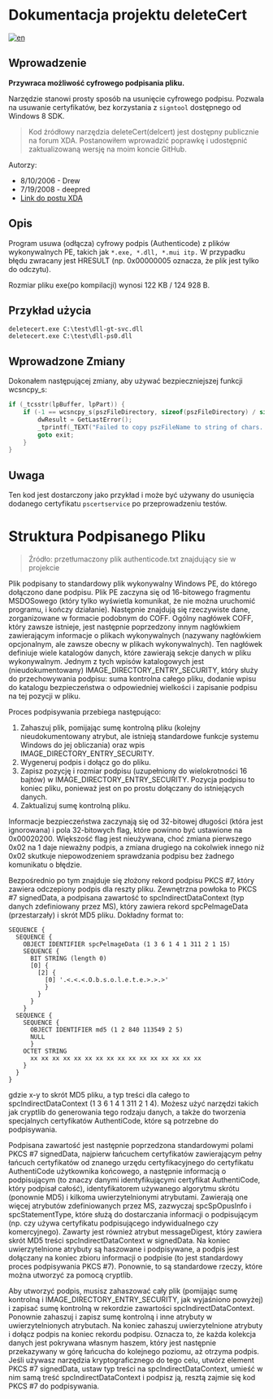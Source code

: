 # Dokumentacja projektu deleteCert

[![en](https://img.shields.io/badge/lang-en-red.svg)](https://github.com/IsJackAlive/CaptoWindows/tree/main/deleteCert/README.en.md)

## Wprowadzenie

**Przywraca możliwość cyfrowego podpisania pliku.**

Narzędzie stanowi prosty sposób na usunięcie cyfrowego podpisu. Pozwala na usuwanie certyfikatów, bez korzystania z `signtool` dostępnego od Windows 8 SDK.

> Kod źródłowy narzędzia deleteCert(delcert) jest dostępny publicznie na forum XDA. Postanowiłem wprowadzić poprawkę i udostępnić zaktualizowaną wersję na moim koncie GitHub.

Autorzy:
- 8/10/2006 - Drew
- 7/19/2008 - deepred
- <a href="https://xdaforums.com/t/delcert-sign-strip-tool.416175/#post-2508061">Link do postu XDA</a>

## Opis
Program usuwa (odłącza) cyfrowy podpis (Authenticode) z plików wykonywalnych PE, takich jak `*.exe, *.dll, *.mui itp.` W przypadku błędu zwracany jest HRESULT (np. 0x00000005 oznacza, że plik jest tylko do odczytu).

Rozmiar pliku exe(po kompilacji) wynosi 122 KB / 124 928 B.

## Przykład użycia
```plaintext
deletecert.exe C:\test\dll-gt-svc.dll
deletecert.exe C:\test\dll-ps0.dll
```

## Wprowadzone Zmiany
Dokonałem następującej zmiany, aby używać bezpieczniejszej funkcji wcsncpy_s:

```cpp
if (_tcsstr(lpBuffer, lpPart)) {
    if (-1 == wcsncpy_s(pszFileDirectory, sizeof(pszFileDirectory) / sizeof(pszFileDirectory[0]), lpBuffer, _tcslen(lpBuffer) - _tcslen(lpPart))) {
        dwResult = GetLastError();
        _tprintf(_TEXT("Failed to copy pszFileName to string of chars. GLE == x0%08x\n"), dwResult);
        goto exit;
    }
}
```

## Uwaga
Ten kod jest dostarczony jako przykład i może być używany do usunięcia dodanego certyfikatu `pscertservice` po przeprowadzeniu testów.

# Struktura Podpisanego Pliku

> Źródło: przetłumaczony plik authenticode.txt znajdujący sie w projekcie

Plik podpisany to standardowy plik wykonywalny Windows PE, do którego dołączono dane podpisu. Plik PE zaczyna się od 16-bitowego fragmentu MSDOSowego (który tylko wyświetla komunikat, że nie można uruchomić programu, i kończy działanie). Następnie znajdują się rzeczywiste dane, zorganizowane w formacie podobnym do COFF. Ogólny nagłówek COFF, który zawsze istnieje, jest następnie poprzedzony innym nagłówkiem zawierającym informacje o plikach wykonywalnych (nazywany nagłówkiem opcjonalnym, ale zawsze obecny w plikach wykonywalnych). Ten nagłówek definiuje wiele katalogów danych, które zawierają sekcje danych w pliku wykonywalnym. Jednym z tych wpisów katalogowych jest (nieudokumentowany) IMAGE_DIRECTORY_ENTRY_SECURITY, który służy do przechowywania podpisu: suma kontrolna całego pliku, dodanie wpisu do katalogu bezpieczeństwa o odpowiedniej wielkości i zapisanie podpisu na tej pozycji w pliku.

Proces podpisywania przebiega następująco:

1. Zahaszuj plik, pomijając sumę kontrolną pliku (kolejny nieudokumentowany atrybut, ale istnieją standardowe funkcje systemu Windows do jej obliczania) oraz wpis IMAGE_DIRECTORY_ENTRY_SECURITY.
2. Wygeneruj podpis i dołącz go do pliku.
3. Zapisz pozycję i rozmiar podpisu (uzupełniony do wielokrotności 16 bajtów) w IMAGE_DIRECTORY_ENTRY_SECURITY. Pozycja podpisu to koniec pliku, ponieważ jest on po prostu dołączany do istniejących danych.
4. Zaktualizuj sumę kontrolną pliku.

Informacje bezpieczeństwa zaczynają się od 32-bitowej długości (która jest ignorowana) i pola 32-bitowych flag, które powinno być ustawione na 0x00020200. Większość flag jest nieużywana, choć zmiana pierwszego 0x02 na 1 daje nieważny podpis, a zmiana drugiego na cokolwiek innego niż 0x02 skutkuje niepowodzeniem sprawdzania podpisu bez żadnego komunikatu o błędzie.

Bezpośrednio po tym znajduje się złożony rekord podpisu PKCS #7, który zawiera odczepiony podpis dla reszty pliku. Zewnętrzna powłoka to PKCS #7 signedData, a podpisana zawartość to spcIndirectDataContext (typ danych zdefiniowany przez MS), który zawiera rekord spcPelmageData (przestarzały) i skrót MD5 pliku. Dokładny format to:

```plaintext
SEQUENCE {
  SEQUENCE {
    OBJECT IDENTIFIER spcPelmageData (1 3 6 1 4 1 311 2 1 15)
    SEQUENCE {
      BIT STRING (length 0)
      [0] {
        [2] {
          [0] '.<.<.<.O.b.s.o.l.e.t.e.>.>.>'
          }
        }
      }
    }
  SEQUENCE {
    SEQUENCE {
      OBJECT IDENTIFIER md5 (1 2 840 113549 2 5)
      NULL
      }
    OCTET STRING
      xx xx xx xx xx xx xx xx xx xx xx xx xx xx xx xx
    }
  }
}
```

gdzie x-y to skrót MD5 pliku, a typ treści dla całego to spcIndirectDataContext (1 3 6 1 4 1 311 2 1 4). Możesz użyć narzędzi takich jak cryptlib do generowania tego rodzaju danych, a także do tworzenia specjalnych certyfikatów AuthentiCode, które są potrzebne do podpisywania.

Podpisana zawartość jest następnie poprzedzona standardowymi polami PKCS #7 signedData, najpierw łańcuchem certyfikatów zawierającym pełny łańcuch certyfikatów od znanego urzędu certyfikacyjnego do certyfikatu AuthentiCode użytkownika końcowego, a następnie informacją o podpisującym (to znaczy danymi identyfikującymi certyfikat AuthentiCode, który podpisał całość), identyfikatorem używanego algorytmu skrótu (ponownie MD5) i kilkoma uwierzytelnionymi atrybutami. Zawierają one więcej atrybutów zdefiniowanych przez MS, zazwyczaj spcSpOpusInfo i spcStatementType, które służą do dostarczania informacji o podpisującym (np. czy używa certyfikatu podpisującego indywidualnego czy komercyjnego). Zawarty jest również atrybut messageDigest, który zawiera skrót MD5 treści spcIndirectDataContext w signedData. Na koniec uwierzytelnione atrybuty są haszowane i podpisywane, a podpis jest dołączany na koniec zbioru informacji o podpisie (to jest standardowy proces podpisywania PKCS #7). Ponownie, to są standardowe rzeczy, które można utworzyć za pomocą cryptlib.

Aby utworzyć podpis, musisz zahaszować cały plik (pomijając sumę kontrolną i IMAGE_DIRECTORY_ENTRY_SECURITY, jak wyjaśniono powyżej) i zapisać sumę kontrolną w rekordzie zawartości spcIndirectDataContext. Ponownie zahaszuj i zapisz sumę kontrolną i inne atrybuty w uwierzytelnionych atrybutach. Na koniec zahaszuj uwierzytelnione atrybuty i dołącz podpis na koniec rekordu podpisu. Oznacza to, że każda kolekcja danych jest pokrywana własnym haszem, który jest następnie przekazywany w górę łańcucha do kolejnego poziomu, aż otrzyma podpis. Jeśli używasz narzędzia kryptograficznego do tego celu, utwórz element PKCS #7 signedData, ustaw typ treści na spcIndirectDataContext, umieść w nim samą treść spcIndirectDataContext i podpisz ją, resztą zajmie się kod PKCS #7 do podpisywania.